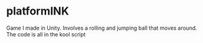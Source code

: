 # platformINK
Game I made in Unity. Involves a rolling and jumping ball that moves around.
The code is all in the kool script
